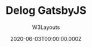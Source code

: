 ---
title: Delog GatsbyJS
github: https://github.com/W3Layouts/gatsby-starter-delog
author: W3Layouts
demo: https://delog-w3layouts.netlify.app/
date: 2020-06-03T00:00:00.000Z
ssg:
  - Gatsby
cms:
  - NetlifyCMS
category:
  - Blog
description: >-
  Delog is developed for professional bloggers and web designers to build a
  website that has a lightning-fast navigation speed
draft: false
publish_date: '2020-03-02T13:01:51Z'
update_date: '2020-05-18T11:47:47Z'
github_star: 184
github_fork: 94
---
